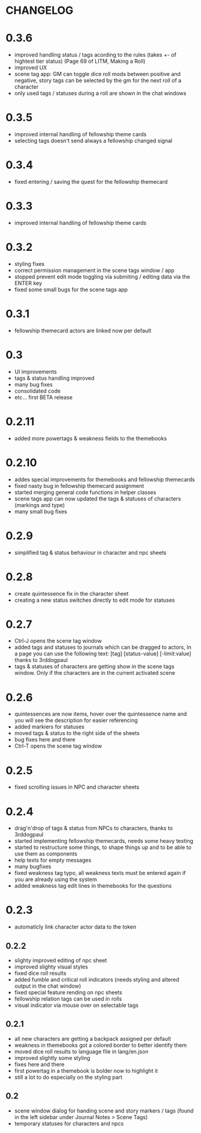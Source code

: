 # CHANGELOG

# 0.3.6
- improved handling status / tags acording to the rules (takes +- of hightest tier status) (Page 69 of LITM, Making a Roll)
- improved UX
- scene tag app: GM can toggle dice roll mods between positive and negative, story tags can be selected by the gm for the next roll of a character
- only used tags / statuses during a roll are shown in the chat windows

# 0.3.5
- improved internal handling of fellowship theme cards
- selecting tags doesn't send always a fellowship changed signal

# 0.3.4
- fixed entering / saving the quest for the fellowship themecard

# 0.3.3
- improved internal handling of fellowship theme cards

# 0.3.2
- styling fixes
- correct permission management in the scene tags window / app
- stopped prevent edit mode toggling via submiting / editing data via the ENTER key
- fixed some small bugs for the scene tags app

# 0.3.1
- fellowship themecard actors are linked now per default

# 0.3
- UI improvements
- tags & status handling improved
- many bug fixes
- consolidated code 
- etc... first BETA release
  
# 0.2.11
- added more powertags & weakness fields to the themebooks
  
# 0.2.10
- addes special improvements for themebooks and fellowship themecards
- fixed nasty bug in fellowship themecard assignment
- started merging general code functions in helper classes
- scene tags app can now updated the tags & statuses of characters (markings and type)
- many small bug fixes
 
# 0.2.9
- simplified tag & status behaviour in character and npc sheets
  
# 0.2.8
 - create quintessence fix in the character sheet
 - creating a new status switches directly to edit mode for statuses

# 0.2.7
- Ctrl-J opens the scene tag window
- added tags and statuses to journals which can be dragged to actors, In a page you can use the following text: [tag] [status-value] [-limit:value] thanks to 3rddogpaul
- tags & statuses of characters are getting show in the scene tags window. Only if the characters are in the current activated scene
  
# 0.2.6
- quintessences are now items, hover over the quintessence name and you will see the description for easier referencing
- added markiers for statuses
- moved tags & status to the right side of the sheets
- bug fixes here and there
- Ctrl-T opens the scene tag window
  
# 0.2.5
- fixed scrolling issues in NPC and character sheets
  
# 0.2.4
 - drag'n'drop of tags & status from NPCs to characters, thanks to 3rddogpaul
 - started implementing fellowship themecards, needs some heavy testing
 - started to restructure some things, to shape things up and to be able to use them as components
 - help texts for empty messages
 - many bugfixes
 - fixed weakness tag typo, all weakness texts must be entered again if you are already using the system
 - added weakness tag edit lines in themebooks for the questions

# 0.2.3
- automaticly link character actor data to the token
  
## 0.2.2
- slighty improved editing of npc sheet
- improved slighty visual styles
- fixed dice roll results
- added fumble and critical roll indicators  (needs styling and altered output in the chat window)
- fixed special feature rending on npc sheets
- fellowship relation tags can be used in rolls
- visual indicator via mouse over on selectable tags

## 0.2.1
- all new characters are getting a backpack assigned per default
- weakness in themebooks got a colored border to better identify them
- moved dice roll results to language file in lang/en.json
- improved slightly some styling
- fixes here and there
- first powertag in a themebook is bolder now to highlight it
- still a lot to do especially on the styling part

## 0.2

- scene window dialog for handing scene and story markers / tags (found in the left sidebar under Journal Notes > Scene Tags)
- temporary statuses for characters and npcs